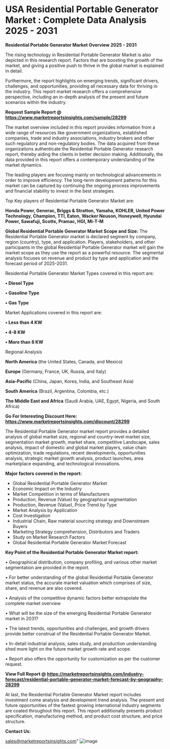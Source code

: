 # USA Residential Portable Generator Market : Complete Data Analysis 2025 - 2031

<Strong> Residential Portable Generator Market Overview 2025 - 2031</strong>

The rising technology in Residential Portable Generator Market is also depicted in this research report. Factors that are boosting the growth of the market, and giving a positive push to thrive in the global market is explained in detail.

Furthermore, the report highlights on emerging trends, significant drivers, challenges, and opportunities, providing all necessary data for thriving in the industry. This report market research offers a comprehensive perspective, including an in-depth analysis of the present and future scenarios within the industry.

<strong>Request Sample Report @ <a href=https://www.marketreportsinsights.com/sample/28299>https://www.marketreportsinsights.com/sample/28299</a></strong>

The market overview included in this report provides information from a wide range of resources like government organizations, established companies, trade and industry associations, industry brokers and other such regulatory and non-regulatory bodies. The data acquired from these organizations authenticate the Residential Portable Generator research report, thereby aiding the clients in better decision making. Additionally, the data provided in this report offers a contemporary understanding of the market dynamics.

The leading players are focusing mainly on technological advancements in order to improve efficiency. The long-term development patterns for this market can be captured by continuing the ongoing process improvements and financial stability to invest in the best strategies.

Top Key players of Residential Portable Generator Market are:

<strong>Honda Power, Generac, Briggs & Stratton, Yamaha, KOHLER, United Power Technology, Champion, TTI, Eaton, Wacker Neuson, Honeywell, Hyundai Power, Sawafuji, Scotts, Pramac, HGI, Mi-T-M</strong>

<strong><b>Global Residential Portable Generator Market Scope and Size:</b></strong>
The Residential Portable Generator market is declared segment by company, region (country), type, and application. Players, stakeholders, and other participants in the global Residential Portable Generator market will gain the market scope as they use the report as a powerful resource. The segmental analysis focuses on revenue and product by type and application and the forecast period of 2025-2031.

Residential Portable Generator Market Types covered in this report are:

<strong>• Diesel Type

• Gasoline Type

• Gas Type</strong>

Market Applications covered in this report are:

<strong>• Less than 4 KW

• 4-8 KW

• More than 8 KW</strong> 

Regional Analysis

<strong>North America</strong> (the United States, Canada, and Mexico)

<strong>Europe</strong> (Germany, France, UK, Russia, and Italy)

<strong>Asia-Pacific</strong> (China, Japan, Korea, India, and Southeast Asia)

<strong>South America</strong> (Brazil, Argentina, Colombia, etc.)

<strong>The Middle East and Africa</strong> (Saudi Arabia, UAE, Egypt, Nigeria, and South Africa)

<strong>Go For Interesting Discount Here: <a href=https://www.marketreportsinsights.com/discount/28299>https://www.marketreportsinsights.com/discount/28299</a></strong>

The Residential Portable Generator market report provides a detailed analysis of global market size, regional and country-level market size, segmentation market growth, market share, competitive Landscape, sales analysis, impact of domestic and global market players, value chain optimization, trade regulations, recent developments, opportunities analysis, strategic market growth analysis, product launches, area marketplace expanding, and technological innovations.

<strong><b>Major factors covered in the report:</b></strong>
<ul>
  <li>Global Residential Portable Generator Market </li>
  <li>Economic Impact on the Industry</li>
  <li>Market Competition in terms of Manufacturers</li>
  <li>Production, Revenue (Value) by geographical segmentation</li>
  <li>Production, Revenue (Value), Price Trend by Type</li>
  <li>Market Analysis by Application</li>
  <li>Cost Investigation</li>
  <li>Industrial Chain, Raw material sourcing strategy and Downstream Buyers</li>
  <li>Marketing Strategy comprehension, Distributors and Traders</li>
  <li>Study on Market Research Factors</li>
  <li>Global Residential Portable Generator Market Forecast</li>
</ul>

<strong><b>Key Point of the Residential Portable Generator Market report:</b></strong>

• Geographical distribution, company profiling, and various other market segmentation are provided in the report.

• For better understanding of the global Residential Portable Generator market status, the accurate market valuation which comprises of size, share, and revenue are also covered.

• Analysis of the competitive dynamic factors better extrapolate the complete market overview

• What will be the size of the emerging Residential Portable Generator market in 2031?

• The latest trends, opportunities and challenges, and growth drivers provide better construal of the Residential Portable Generator Market.

• In-detail industrial analysis, sales study, and production understanding shed more light on the future market growth rate and scope.

• Report also offers the opportunity for customization as per the customer request.

<strong><b>View Full Report @ <a href=https://marketreportsinsights.com/industry-forecast/residential-portable-generator-market-forecast-by-geography-28299>https://marketreportsinsights.com/industry-forecast/residential-portable-generator-market-forecast-by-geography-28299</a></b></strong>


At last, the Residential Portable Generator Market report includes investment come analysis and development trend analysis. The present and future opportunities of the fastest growing international industry segments are coated throughout this report. This report additionally presents product specification, manufacturing method, and product cost structure, and price structure.

<strong>Contact Us:</strong>

sales@marketreportsinsights.com"
![image](https://github.com/user-attachments/assets/1ce7eabe-a5d0-4342-927a-a8e5cd61234f)
